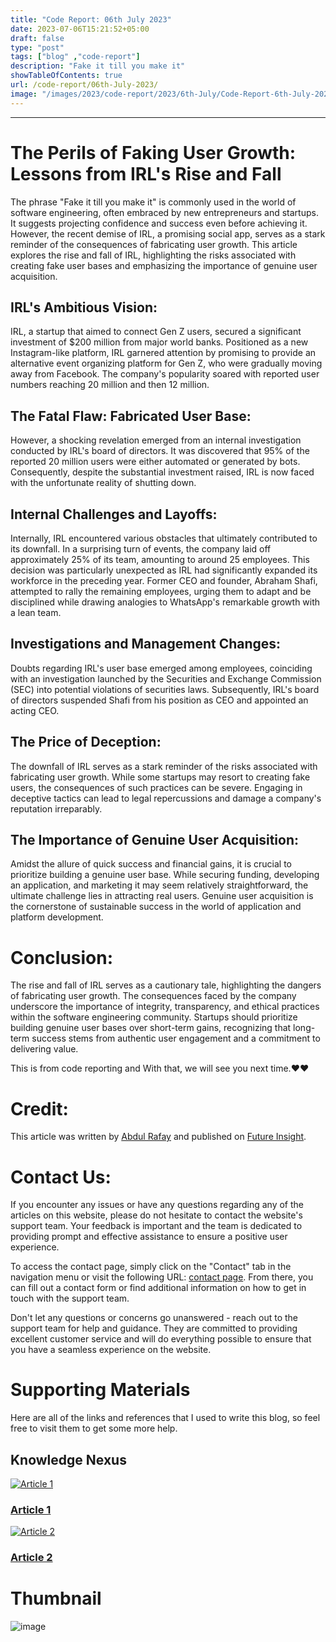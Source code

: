 ```yaml
---
title: "Code Report: 06th July 2023"
date: 2023-07-06T15:21:52+05:00
draft: false
type: "post"
tags: ["blog" ,"code-report"]
description: "Fake it till you make it"
showTableOfContents: true
url: /code-report/06th-July-2023/
image: "/images/2023/code-report/2023/6th-July/Code-Report-6th-July-2023.png"
---
```


<link rel="stylesheet" href="/css/reference-content/reference-content.css">

-----------

# The Perils of Faking User Growth: Lessons from IRL's Rise and Fall

The phrase "Fake it till you make it" is commonly used in the world of software engineering, often embraced by new entrepreneurs and startups. It suggests projecting confidence and success even before achieving it. However, the recent demise of IRL, a promising social app, serves as a stark reminder of the consequences of fabricating user growth. This article explores the rise and fall of IRL, highlighting the risks associated with creating fake user bases and emphasizing the importance of genuine user acquisition.

## IRL's Ambitious Vision:
IRL, a startup that aimed to connect Gen Z users, secured a significant investment of $200 million from major world banks. Positioned as a new Instagram-like platform, IRL garnered attention by promising to provide an alternative event organizing platform for Gen Z, who were gradually moving away from Facebook. The company's popularity soared with reported user numbers reaching 20 million and then 12 million.

## The Fatal Flaw: Fabricated User Base:
However, a shocking revelation emerged from an internal investigation conducted by IRL's board of directors. It was discovered that 95% of the reported 20 million users were either automated or generated by bots. Consequently, despite the substantial investment raised, IRL is now faced with the unfortunate reality of shutting down.

## Internal Challenges and Layoffs:
Internally, IRL encountered various obstacles that ultimately contributed to its downfall. In a surprising turn of events, the company laid off approximately 25% of its team, amounting to around 25 employees. This decision was particularly unexpected as IRL had significantly expanded its workforce in the preceding year. Former CEO and founder, Abraham Shafi, attempted to rally the remaining employees, urging them to adapt and be disciplined while drawing analogies to WhatsApp's remarkable growth with a lean team.

## Investigations and Management Changes:
Doubts regarding IRL's user base emerged among employees, coinciding with an investigation launched by the Securities and Exchange Commission (SEC) into potential violations of securities laws. Subsequently, IRL's board of directors suspended Shafi from his position as CEO and appointed an acting CEO.

## The Price of Deception:
The downfall of IRL serves as a stark reminder of the risks associated with fabricating user growth. While some startups may resort to creating fake users, the consequences of such practices can be severe. Engaging in deceptive tactics can lead to legal repercussions and damage a company's reputation irreparably.

## The Importance of Genuine User Acquisition:
Amidst the allure of quick success and financial gains, it is crucial to prioritize building a genuine user base. While securing funding, developing an application, and marketing it may seem relatively straightforward, the ultimate challenge lies in attracting real users. Genuine user acquisition is the cornerstone of sustainable success in the world of application and platform development.

# Conclusion:
The rise and fall of IRL serves as a cautionary tale, highlighting the dangers of fabricating user growth. The consequences faced by the company underscore the importance of integrity, transparency, and ethical practices within the software engineering community. Startups should prioritize building genuine user bases over short-term gains, recognizing that long-term success stems from authentic user engagement and a commitment to delivering value.

This is from code reporting and With that, we will see you next time.❤️❤️


# Credit:
This article was written by [Abdul Rafay](https://future-insight.blog/author) and published on [Future Insight](https://future-insight.blog/).

# Contact Us: 
If you encounter any issues or have any questions regarding any of the articles on this website, please do not hesitate to contact the website's support team. Your feedback is important and the team is dedicated to providing prompt and effective assistance to ensure a positive user experience.

To access the contact page, simply click on the "Contact" tab in the navigation menu or visit the following URL: [contact page](https://future-insight.blog/contact). From there, you can fill out a contact form or find additional information on how to get in touch with the support team.

Don't let any questions or concerns go unanswered - reach out to the support team for help and guidance. They are committed to providing excellent customer service and will do everything possible to ensure that you have a seamless experience on the website.


# Supporting Materials
Here are all of the links and references that I used to write this blog, so feel free to visit them to get some more help.
## Knowledge Nexus
<div class="cards-container">
  <a class="card" href="https://techcrunch.com/2023/06/26/irl-shut-down-fake-users/#:~:text=Ironically%2C%20the%20social%20app%20IRL,capital%2C%20IRL%20is%20shutting%20down">
    <img src="/images/content-icons/19197011.jpg" alt="Article 1">
    <h3 class="title">Article 1</h3>
  </a>
  
  <a class="card" href="https://www.youtube.com/watch?v=M_wZpSEvOkc">
    <img src="/images/content-icons/20944335.jpg" alt="Article 2">
    <h3 class="title">Article 2</h3>
  </a>
  
</div>

<!-- ## Video WalkThrough
<iframe width="800" height="450" src="https://www.youtube.com/embed/YT-link" frameborder="1" allowfullscreen></iframe> -->

# Thumbnail
![image](/images/2023/code-report/2023/6th-July/Code-Report-6th-July-2023.png)



